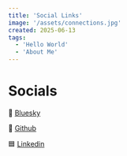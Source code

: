 ```yaml
---
title: 'Social Links'
image: '/assets/connections.jpg'
created: 2025-06-13
tags:
  - 'Hello World'
  - 'About Me'
---
```

# Socials

🦋 [Bluesky](https://bsky.app/profile/gaylambda.bsky.social)

🐙 [Github](https://github.com/ChristianStout)

🟦 [Linkedin](https://www.linkedin.com/in/christian-stout-072616235/)


